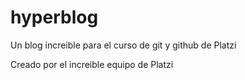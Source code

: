 # hyperblog
Un blog increible para el curso de git y github de Platzi

Creado por el increible equipo de Platzi